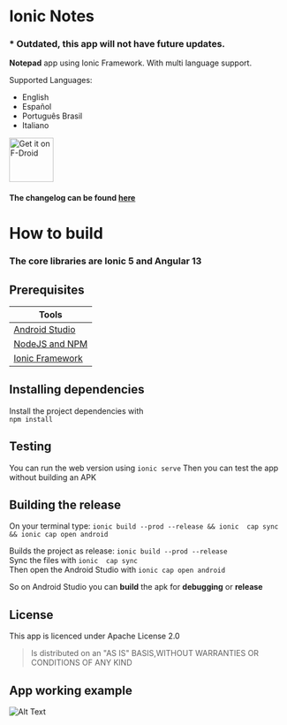 # Ionic Notes
### * Outdated, this app will not have future updates.
**Notepad** app using Ionic Framework. With multi language support.

Supported Languages:
- English
- Español
- Português Brasil
- Italiano

[<img src="https://fdroid.gitlab.io/artwork/badge/get-it-on.png"
    alt="Get it on F-Droid"
    height="80">](https://f-droid.org/en/packages/kurxz.github.io/)

#### The changelog can be found [here](CHANGELOG.md)

# How to build
### The core libraries are Ionic 5 and Angular 13

## Prerequisites

| Tools |
| ------------ |
| [Android Studio](https://developer.android.com/studio) |
| [NodeJS and NPM](https://nodejs.org/en/download/)  |
| [Ionic Framework](https://ionicframework.com/) |

## Installing dependencies

Install the project dependencies with\
`` npm install ``

## Testing
You can run the web version using `ionic serve`
Then you can test the app without building an APK

## Building the release
On your terminal type: `ionic build --prod --release && ionic  cap sync && ionic cap open android` 

Builds the project as release: `` ionic build --prod --release ``\
Sync the files with `` ionic  cap sync ``\
Then open the Android Studio with `` ionic cap open android  ``

So on Android Studio you can **build** the apk for **debugging** or **release**

## License
This app is licenced under Apache License 2.0 
> Is distributed on an "AS IS" BASIS,WITHOUT WARRANTIES OR CONDITIONS OF ANY KIND

## App working example
![Alt Text](https://i.imgur.com/kGb1KSj.gif)
